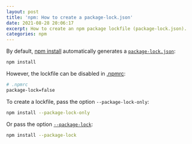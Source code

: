 ```yaml
---
layout: post
title: 'npm: How to create a package-lock.json'
date: 2021-08-28 20:06:17
excerpt: How to create an npm package lockfile (package-lock.json).
categories: npm
---
```


By default, [npm install](https://docs.npmjs.com/cli/v7/commands/npm-install) automatically generates a [`package-lock.json`](https://docs.npmjs.com/cli/v7/configuring-npm/package-lock-json):

```sh
npm install
```

However, the lockfile can be disabled in [.npmrc](https://docs.npmjs.com/cli/v7/configuring-npm/npmrc):

```bash
# .npmrc
package-lock=false
```

To create a lockfile, pass the option `--package-lock-only`:

```sh
npm install --package-lock-only
```

Or pass the option [`--package-lock`](https://docs.npmjs.com/cli/v7/commands/npm-install#package-lock):

```sh
npm install --package-lock
```
